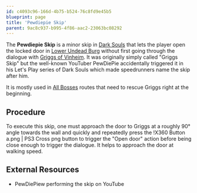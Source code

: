 ```yaml
---
id: c4093c96-166d-4b75-b524-76c8fd9e45b5
blueprint: page
title: 'Pewdiepie Skip'
parent: 9ac8c937-b995-4f86-aac2-23063bc08292
---
```

The **Pewdiepie Skip** is a minor skip in [Dark Souls](/darksouls) that lets the player open the locked door in [Lower Undead Burg](//darksouls.wikidot.com/undead-burg#toc4) without first going through the dialogue with [Griggs of Vinheim](//darksouls.wikidot.com/griggs-of-vinheim). It was originally simply called "Griggs Skip" but the well-known YouTuber PewDiePie accidentally triggered it in his Let's Play series of Dark Souls which made speedrunners name the skip after him.

It is mostly used in [All Bosses](/all-bosses-darksouls) routes that need to rescue Griggs right at the beginning.

## Procedure

To execute this skip, one must approach the door to Griggs at a roughly 90° angle towards the wall and quickly and repeatedly press the !X360 Button a.png | PS3 Cross png button to trigger the "Open door" action before being close enough to trigger the dialogue. It helps to approach the door at walking speed.

## External Resources

- PewDiePiew performing the skip on YouTube
